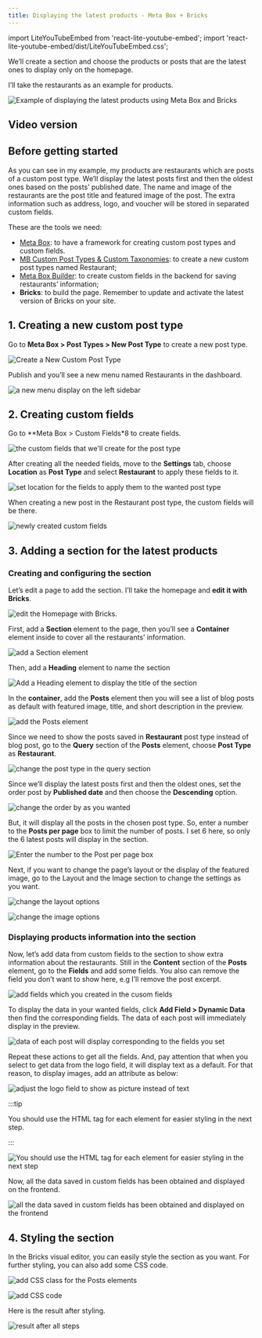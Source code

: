 ```yaml
---
title: Displaying the latest products - Meta Box + Bricks
---
```

import LiteYouTubeEmbed from 'react-lite-youtube-embed';
import 'react-lite-youtube-embed/dist/LiteYouTubeEmbed.css';

We’ll create a section and choose the products or posts that are the latest ones to display only on the homepage.

I’ll take the restaurants as an example for products.

![Example of displaying the latest products using Meta Box and Bricks](https://i.imgur.com/c5ujBZH.png)

## Video version

<LiteYouTubeEmbed id='ThRnmpJgROE' />

## Before getting started

As you can see in my example, my products are restaurants which are posts of a custom post type. We’ll display the latest posts first and then the oldest ones based on the posts’ published date. The name and image of the restaurants are the post title and featured image of the post. The extra information such as address, logo, and voucher will be stored in separated custom fields.

These are the tools we need:

* [Meta Box](https://metabox.io): to have a framework for creating custom post types and custom fields.
* [MB Custom Post Types & Custom Taxonomies](https://metabox.io/plugins/custom-post-type/): to create a new custom post types named Restaurant;
* [Meta Box Builder](https://metabox.io/plugins/meta-box-builder/): to create custom fields in the backend for saving restaurants’ information;
* **Bricks**: to build the page. Remember to update and activate the latest version of Bricks on your site.

## 1. Creating a new custom post type

Go to **Meta Box > Post Types > New Post Type** to create a new post type.

![Create a New Custom Post Type](https://i.imgur.com/KysSnCO.png)

Publish and you’ll see a new menu named Restaurants in the dashboard.

![a new menu display on the left sidebar](https://i.imgur.com/zwO4Ahp.png)

## 2. Creating custom fields

Go to **Meta Box > Custom Fields*8 to create fields.

![the custom fields that we'll create for the post type](https://i.imgur.com/WqQ0AkW.png)

After creating all the needed fields, move to the **Settings** tab, choose **Location** as **Post Type** and select **Restaurant** to apply these fields to it.

![set location for the fields to apply them to the wanted post type](https://i.imgur.com/nvYip9J.png)

When creating a new post in the Restaurant post type, the custom fields will be there.

![newly created custom fields](https://i.imgur.com/VKHeWA1.png)

## 3. Adding a section for the latest products

### Creating and configuring the section

Let’s edit a page to add the section. I’ll take the homepage and **edit it with Bricks**.

![edit the Homepage with Bricks.](https://i.imgur.com/ouz94cl.png)

First, add a **Section** element to the page, then you’ll see a **Container** element inside to cover all the restaurants’ information.

![add a Section element](https://i.imgur.com/sV8cG5I.png)

Then, add a **Heading** element to name the section

![Add a Heading element to display the title of the section](https://i.imgur.com/ujQwD1H.png)

In the **container**, add the **Posts** element then you will see a list of blog posts as default with featured image, title, and short description in the preview.

![add the Posts element](https://i.imgur.com/aYZz9TF.png)

Since we need to show the posts saved in **Restaurant** post type instead of blog post, go to the **Query** section of the **Posts** element, choose **Post Type** as **Restaurant**.

![change the post type in the query section](https://i.imgur.com/eNTK7H9.png)

Since we’ll display the latest posts first and then the oldest ones, set the order post by **Published date** and then choose the **Descending** option.

![change the order by as you wanted](https://i.imgur.com/y1sFh5H.png)

But, it will display all the posts in the chosen post type. So, enter a number to the **Posts per page** box to limit the number of posts. I set 6 here, so only the 6 latest posts will display in the section.

![Enter the number to the Post per page box](https://i.imgur.com/yNuz9TK.png)

Next, if you want to change the page’s layout or the display of the featured image, go to the Layout and the Image section to change the settings as you want.

![change the layout options](https://i.imgur.com/Oz1MhPE.png)

![change the image options](https://i.imgur.com/2CKWlmP.png)

### Displaying products information into the section

Now, let’s add data from custom fields to the section to show extra information about the restaurants. Still in the **Content** section of the **Posts** element, go to the **Fields** and add some fields. You also can remove the field you don’t want to show here, e.g I’ll remove the post excerpt.

![add fields which you created in the cusom fields](https://i.imgur.com/h6DKlD1.png)

To display the data in your wanted fields, click **Add Field > Dynamic Data** then find the corresponding fields. The data of each post will immediately display in the preview.

![data of each post will display corresponding to the fields you set](https://i.imgur.com/gXk0Cs5.gif)

Repeat these actions to get all the fields. And, pay attention that when you select to get data from the logo field, it will display text as a default. For that reason, to display images, add an attribute as below:

![adjust the logo field to show as picture instead of text](https://i.imgur.com/PM6Hgtn.png)


:::tip

You should use the HTML tag for each element for easier styling in the next step.

:::


![You should use the HTML tag for each element for easier styling in the next step](https://i.imgur.com/l5ID9rP.png)

Now, all the data saved in custom fields has been obtained and displayed on the frontend.

![all the data saved in custom fields has been obtained and displayed on the frontend](https://i.imgur.com/WYMV9q9.png)

## 4. Styling the section

In the Bricks visual editor, you can easily style the section as you want. For further styling, you can also add some CSS code.

![add CSS class for the Posts elements](https://i.imgur.com/Y0AnxjC.png)

![add CSS code](https://i.imgur.com/SYXlUSC.png)

Here is the result after styling.

![result after all steps](https://i.imgur.com/c5ujBZH.png)

